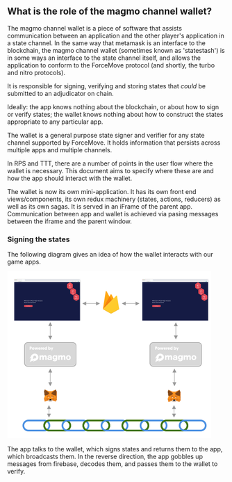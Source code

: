 ## What is the role of the magmo channel wallet?
 
The magmo channel wallet is a piece of software that assists communication between an application and the other player's application in a state channel. In the same way that metamask is an interface to the blockchain, the magmo channel wallet (sometimes known as 'statestash') is in some ways an interface to the state channel itself, and allows the application to conform to the ForceMove protocol (and shortly, the turbo and nitro protocols).

It is responsible for signing, verifying and storing states that *could* be submitted to an adjudicator on chain. 

Ideally: the app knows nothing about the blockchain, or about how to sign or verify states; the wallet knows nothing about how to construct the states appropriate to any particular app. 

The wallet is a general purpose state signer and verifier for any state channel supported by ForceMove. It holds information that persists across multiple apps and multiple channels. 

In RPS and TTT, there are a number of points in the user flow where the wallet is necessary. This document aims to specify where these are and how the app should interact with the wallet. 

The wallet is now its own mini-application. It has its own front end views/components, its own redux machinery (states, actions, reducers) as well as its own sagas. It is served in an iFrame of the parent app. Communication between app and wallet is achieved via pasing messages between the iframe and the parent window. 

### Signing the states
The following diagram gives an idea of how the wallet interacts with our game apps.

![Wallet connectivity](./wallet_connectivity.png)

The app talks to the wallet, which signs states and returns them to the app, which broadcasts them. In the reverse direction, the app gobbles up messages from firebase, decodes them, and passes them to the wallet to verify.




